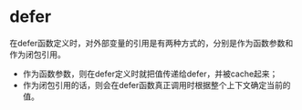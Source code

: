 # defer

在defer函数定义时，对外部变量的引用是有两种方式的，分别是作为函数参数和作为闭包引用。
+ 作为函数参数，则在defer定义时就把值传递给defer，并被cache起来；
+ 作为闭包引用的话，则会在defer函数真正调用时根据整个上下文确定当前的值。